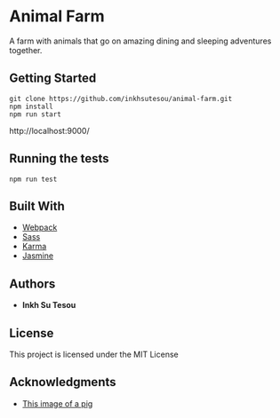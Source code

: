 # Animal Farm

A farm with animals that go on amazing dining and sleeping adventures together.

## Getting Started

```
git clone https://github.com/inkhsutesou/animal-farm.git
npm install
npm run start
```

http://localhost:9000/

## Running the tests

```
npm run test
```

## Built With

* [Webpack](https://webpack.js.org/)
* [Sass](https://sass-lang.com/)
* [Karma](https://karma-runner.github.io/)
* [Jasmine](https://jasmine.github.io/)

## Authors

* **Inkh Su Tesou**

## License

This project is licensed under the MIT License

## Acknowledgments

* [This image of a pig](http://www.strangehistory.net/blog/wp-content/uploads/2018/06/piggy-600x337.jpg)

